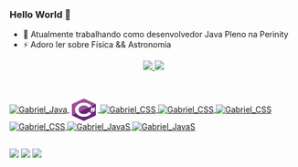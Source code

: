 ### Hello World 👾

- 🔭 Atualmente trabalhando como desenvolvedor Java Pleno na Perinity
- ⚡ Adoro ler sobre Física && Astronomia

<div align="center">
  <a href="https://github.com/GabrielFCarrijo">
  <img height="180em" src="https://github-readme-stats.vercel.app/api?username=GabrielFCarrijo&show_icons=true&theme=dark&include_all_commits=true&count_private=true"/>
  <img height="180em" src="https://github-readme-stats.vercel.app/api/top-langs/?username=GabrielFCarrijo&layout=compact&langs_count=7&theme=dark"/>
</div>
 
  ##
  
 <div style="display: inline_block"><br>   
   
  <img align="center" alt="Gabriel_Java" height="50" width="60" src="https://cdn.jsdelivr.net/gh/devicons/devicon/icons/java/java-original.svg"/>
  <img align="center" alt="Gabriel_C#" height="40" width="50" src="https://raw.githubusercontent.com/devicons/devicon/master/icons/csharp/csharp-original.svg">
  <img align="center" alt="Gabriel_CSS" height="60" width="60" src="https://cdn.jsdelivr.net/gh/devicons/devicon/icons/php/php-original.svg"/>
  <img align="center" alt="Gabriel_CSS" height="60" width="60" src="https://cdn.jsdelivr.net/gh/devicons/devicon/icons/microsoftsqlserver/microsoftsqlserver-plain-wordmark.svg"/>
  <img align="center" alt="Gabriel_CSS" height="60" width="60" src="https://cdn.jsdelivr.net/gh/devicons/devicon/icons/react/react-original.svg"/>
  <img align="center" alt="Gabriel_CSS" height="60" width="60" src="https://cdn.jsdelivr.net/gh/devicons/devicon/icons/nodejs/nodejs-original-wordmark.svg"/>
  <img align="center" alt="Gabriel_JavaS" height="40" width="50" src="https://cdn.jsdelivr.net/gh/devicons/devicon/icons/javascript/javascript-original.svg"/>
  <img align="center" alt="Gabriel_JavaS" height="50" width="50" src="https://cdn.jsdelivr.net/gh/devicons/devicon/icons/spring/spring-original-wordmark.svg"/>
   
</div>
  
  ##
  
<div> 
  
  <a href="https://www.instagram.com/gabrecarrijo/" target="_blank"><img src="https://img.shields.io/badge/-Instagram-%23E4405F?style=for-the-badge&logo=instagram&logoColor=white" target="_blank"></a>
  <a href = "mailto:carrijog96@gmail.com"><img src="https://img.shields.io/badge/-Gmail-%23333?style=for-the-badge&logo=gmail&logoColor=white" target="_blank"></a>
  <a href="https://www.linkedin.com/in/gabriel-carrijo-a371ab205/" target="_blank"><img src="https://img.shields.io/badge/-LinkedIn-%230077B5?style=for-the-badge&logo=linkedin&logoColor=white" target="_blank"></a> 

</div>
